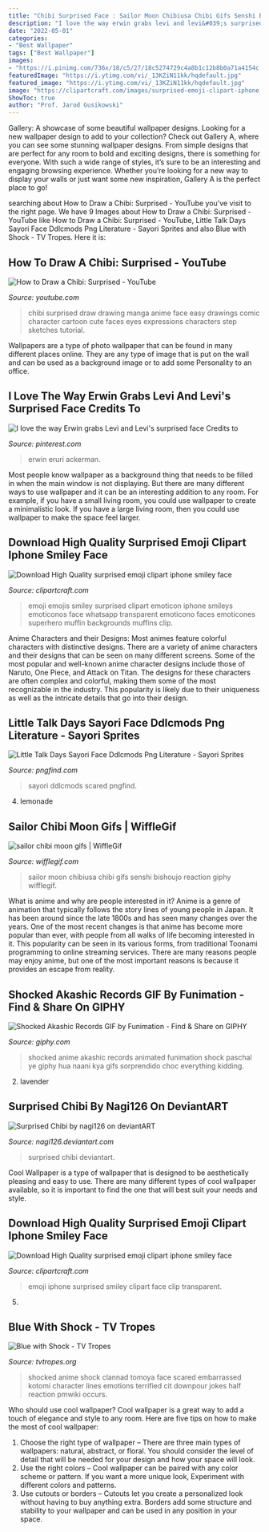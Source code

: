 ```yaml
---
title: "Chibi Surprised Face : Sailor Moon Chibiusa Chibi Gifs Senshi Bishoujo Reaction Giphy Wifflegif"
description: "I love the way erwin grabs levi and levi&#039;s surprised face credits to"
date: "2022-05-01"
categories:
- "Best Wallpaper"
tags: ["Best Wallpaper"]
images:
- "https://i.pinimg.com/736x/18/c5/27/18c5274729c4a8b1c12b8b0a71a4154c.jpg"
featuredImage: "https://i.ytimg.com/vi/_13KZiN11kk/hqdefault.jpg"
featured_image: "https://i.ytimg.com/vi/_13KZiN11kk/hqdefault.jpg"
image: "https://clipartcraft.com/images/surprised-emoji-clipart-iphone.png"
ShowToc: true
author: "Prof. Jarod Gusikowski"
---
```



Gallery: A showcase of some beautiful wallpaper designs.
Looking for a new wallpaper design to add to your collection? Check out Gallery A, where you can see some stunning wallpaper designs. From simple designs that are perfect for any room to bold and exciting designs, there is something for everyone. With such a wide range of styles, it’s sure to be an interesting and engaging browsing experience. Whether you’re looking for a new way to display your walls or just want some new inspiration, Gallery A is the perfect place to go!
		
		
		
		
		
		
		
	

		
searching about How to Draw a Chibi: Surprised - YouTube you've visit to the right page. We have 9 Images about How to Draw a Chibi: Surprised - YouTube like How to Draw a Chibi: Surprised - YouTube, Little Talk Days Sayori Face Ddlcmods Png Literature - Sayori Sprites and also Blue with Shock - TV Tropes. Here it is:
		
    
## How To Draw A Chibi: Surprised - YouTube

<img loading=lazy src="https://i.ytimg.com/vi/_13KZiN11kk/hqdefault.jpg" onerror="this.onerror=null;this.src='https://tse2.mm.bing.net/th?id=OIP.rhtsSdr-WD9PNj6_06lb1QHaFj&amp;pid=15.1';" alt="How to Draw a Chibi: Surprised - YouTube">

_Source: youtube.com_

>chibi surprised draw drawing manga anime face easy drawings comic character cartoon cute faces eyes expressions characters step sketches tutorial. 

	



Wallpapers are a type of photo wallpaper that can be found in many different places online. They are any type of image that is put on the wall and can be used as a background image or to add some Personality to an office.

    
## I Love The Way Erwin Grabs Levi And Levi&#039;s Surprised Face Credits To

<img loading=lazy src="https://i.pinimg.com/736x/18/c5/27/18c5274729c4a8b1c12b8b0a71a4154c.jpg" onerror="this.onerror=null;this.src='https://tse2.mm.bing.net/th?id=OIP.e-tZQePlhnMJvGk-8i2LKwHaJQ&amp;pid=15.1';" alt="I love the way Erwin grabs Levi and Levi&#039;s surprised face Credits to">

_Source: pinterest.com_

>erwin eruri ackerman. 

	

Most people know wallpaper as a background thing that needs to be filled in when the main window is not displaying. But there are many different ways to use wallpaper and it can be an interesting addition to any room. For example, if you have a small living room, you could use wallpaper to create a minimalistic look. If you have a large living room, then you could use wallpaper to make the space feel larger.

    
## Download High Quality Surprised Emoji Clipart Iphone Smiley Face

<img loading=lazy src="https://clipartcraft.com/images/surprised-emoji-clipart-whatsapp-3.png" onerror="this.onerror=null;this.src='https://tse1.mm.bing.net/th?id=OIP.JyPVcPKfURUN5a9t3aeP7wHaH0&amp;pid=15.1';" alt="Download High Quality surprised emoji clipart iphone smiley face">

_Source: clipartcraft.com_

>emoji emojis smiley surprised clipart emoticon iphone smileys emoticonos face whatsapp transparent emoticono faces emoticones superhero muffin backgrounds muffins clip. 

	

Anime Characters and their Designs: Most animes feature colorful characters with distinctive designs.
There are a variety of anime characters and their designs that can be seen on many different screens. Some of the most popular and well-known anime character designs include those of Naruto, One Piece, and Attack on Titan. The designs for these characters are often complex and colorful, making them some of the most recognizable in the industry. This popularity is likely due to their uniqueness as well as the intricate details that go into their design.

    
## Little Talk Days Sayori Face Ddlcmods Png Literature - Sayori Sprites

<img loading=lazy src="https://www.pngfind.com/pngs/m/292-2929828_little-talk-days-sayori-face-ddlcmods-png-literature.png" onerror="this.onerror=null;this.src='https://tse2.mm.bing.net/th?id=OIP.TgXPUbpW7bKf2tDztq5FsQHaE5&amp;pid=15.1';" alt="Little Talk Days Sayori Face Ddlcmods Png Literature - Sayori Sprites">

_Source: pngfind.com_

>sayori ddlcmods scared pngfind. 

	

4. lemonade 

    
## Sailor Chibi Moon Gifs | WiffleGif

<img loading=lazy src="http://24.media.tumblr.com/dce1c17c7931eb95f745fd4d1a8a2969/tumblr_musii07sTc1s2b3pko1_500.gif" onerror="this.onerror=null;this.src='https://tse3.mm.bing.net/th?id=OIP.HjyAimKq8pSGAJa50Yp_JQHaFj&amp;pid=15.1';" alt="sailor chibi moon gifs | WiffleGif">

_Source: wifflegif.com_

>sailor moon chibiusa chibi gifs senshi bishoujo reaction giphy wifflegif. 

	

What is anime and why are people interested in it?
Anime is a genre of animation that typically follows the story lines of young people in Japan. It has been around since the late 1800s and has seen many changes over the years. One of the most recent changes is that anime has become more popular than ever, with people from all walks of life becoming interested in it. This popularity can be seen in its various forms, from traditional Toonami programming to online streaming services. There are many reasons people may enjoy anime, but one of the most important reasons is because it provides an escape from reality.

    
## Shocked Akashic Records GIF By Funimation - Find &amp; Share On GIPHY

<img loading=lazy src="https://media.giphy.com/media/3o7btN8AC43aOlKL6M/source.gif" onerror="this.onerror=null;this.src='https://tse1.mm.bing.net/th?id=OIP.U9VARRrVduPaI1dNbD1suwHaEK&amp;pid=15.1';" alt="Shocked Akashic Records GIF by Funimation - Find &amp; Share on GIPHY">

_Source: giphy.com_

>shocked anime akashic records animated funimation shock paschal ye giphy hua naani kya gifs sorprendido choc everything kidding. 

	

2. lavender 

    
## Surprised Chibi By Nagi126 On DeviantART

<img loading=lazy src="http://fc01.deviantart.net/fs70/f/2012/111/0/5/surprised_chibi_by_nagi126-d4x2wwr.jpg" onerror="this.onerror=null;this.src='https://tse1.mm.bing.net/th?id=OIP.FS5Sem6rFd4VWgMoYsu5mwHaFp&amp;pid=15.1';" alt="Surprised Chibi by nagi126 on deviantART">

_Source: nagi126.deviantart.com_

>surprised chibi deviantart. 

	

Cool Wallpaper is a type of wallpaper that is designed to be aesthetically pleasing and easy to use. There are many different types of cool wallpaper available, so it is important to find the one that will best suit your needs and style.

    
## Download High Quality Surprised Emoji Clipart Iphone Smiley Face

<img loading=lazy src="https://clipartcraft.com/images/surprised-emoji-clipart-iphone.png" onerror="this.onerror=null;this.src='https://tse1.mm.bing.net/th?id=OIP.R63b7-1V0xla7D6QKAyQVwHaGg&amp;pid=15.1';" alt="Download High Quality surprised emoji clipart iphone smiley face">

_Source: clipartcraft.com_

>emoji iphone surprised smiley clipart face clip transparent. 

	

5.

    
## Blue With Shock - TV Tropes

<img loading=lazy src="https://static.tvtropes.org/pmwiki/pub/images/cit_clannad_tomoya_kotomi_blue_with_shock.jpg" onerror="this.onerror=null;this.src='https://tse4.mm.bing.net/th?id=OIP.KD2JJfhlGWZoj0s69ufvTQAAAA&amp;pid=15.1';" alt="Blue with Shock - TV Tropes">

_Source: tvtropes.org_

>shocked anime shock clannad tomoya face scared embarrassed kotomi character lines emotions terrified cit downpour jokes half reaction pmwiki occurs. 

	

Who should use cool wallpaper?
Cool wallpaper is a great way to add a touch of elegance and style to any room. Here are five tips on how to make the most of cool wallpaper: 
1) Choose the right type of wallpaper – There are three main types of wallpapers: natural, abstract, or floral. You should consider the level of detail that will be needed for your design and how your space will look. 
2) Use the right colors – Cool wallpaper can be paired with any color scheme or pattern. If you want a more unique look, Experiment with different colors and patterns. 
3) Use cutouts or borders – Cutouts let you create a personalized look without having to buy anything extra. Borders add some structure and stability to your wallpaper and can be used in any position in your space.

